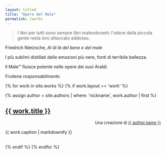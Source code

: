 ```yaml
---
layout: titled
title: "Opere del Male"
permalink: /works
---
```


<blockquote class="quote">
  <p>I libri per tutti sono sempre libri maleodoranti: l'odore della piccola gente resta loro attaccato addosso.</p>
</blockquote>
<div class="author">Friedrich Nietzsche, <cite>Al di là del bene e del male</cite> </div>

I più sublimi distillati delle emozioni più nere, fonti di terribile bellezza.

Il Male&trade; fluisce potente nelle opere dei suoi Araldi.

Fruitene *responsabilmente*.

<p>
{% for work in site.works %}
  {% if work.layout == 'work' %}
    <div class="post-line"></div>
    {% assign author = site.authors | where: 'nickname', work.author | first %}
      <h2><a href="{{ work.url }}">{{ work.title }}</a></h2>
      <p style="font-size: small; text-align: right;" >Una creazione di <a href="{{ author.url }}">{{ author.name }}</a></p>
      <p>{{ work.caption | markdownify }}</p>
    <br>
  {% endif %}
{% endfor %}